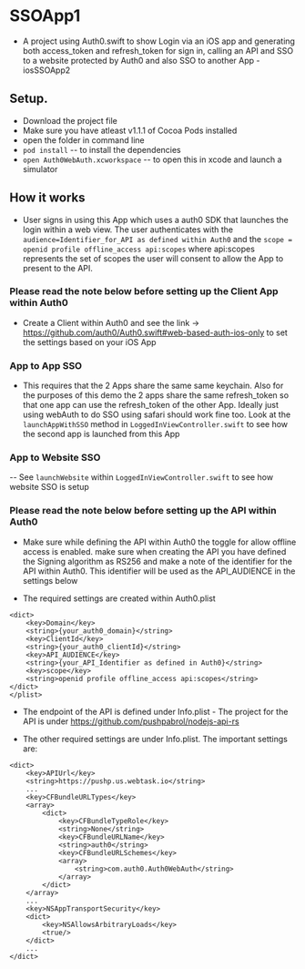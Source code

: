 # SSOApp1

- A project using Auth0.swift to show Login via an iOS app and generating both access_token and refresh_token for sign in,  calling an API and SSO to a website protected by Auth0 and also SSO to another App - iosSSOApp2

## Setup.
 - Download the project file
 - Make sure you have atleast v1.1.1 of Cocoa Pods installed
 - open the folder in command line
 - `pod install` -- to install the dependencies
 - `open Auth0WebAuth.xcworkspace` -- to open this in xcode and launch a simulator


## How it works
 - User signs in using this App which uses a auth0 SDK that launches the login within a web view. The user authenticates with the `audience=Identifier_for_API as defined within Auth0` and the `scope = openid profile offline_access api:scopes` where api:scopes represents the set of scopes the user will consent to allow the App to present to the API.
 
 ### Please read the note below before setting up the Client App within Auth0
 - Create a Client within Auth0 and see the link -> https://github.com/auth0/Auth0.swift#web-based-auth-ios-only to set the settings based on your iOS App
 
 ### App to App SSO
 - This requires that the 2 Apps share the same same keychain. Also for the purposes of this demo the 2 apps share the same refresh_token so that one app can use the refresh_token of the other App. Ideally just using webAuth to do SSO using safari should work fine too. Look at the `launchAppWithSSO` method in `LoggedInViewController.swift` to see how the second app is launched from this App
 
 ### App to Website SSO
  -- See `launchWebsite` within `LoggedInViewController.swift` to see how website SSO is setup

 ### Please read the note below before setting up the API within Auth0
 - Make sure while defining the API within Auth0 the toggle for allow offline access is enabled. make sure when creating the API you have defined the Signing algorithm as RS256 and make a note of the identifier for the API within Auth0. This identifier will be used as the API_AUDIENCE in the settings below
 
 
- The required settings are created within Auth0.plist
```
<dict>
	<key>Domain</key>
	<string>{your_auth0_domain}</string>
	<key>ClientId</key>
	<string>{your_auth0_clientId}</string>
	<key>API_AUDIENCE</key>
	<string>{your_API_Identifier as defined in Auth0}</string>
	<key>scope</key>
	<string>openid profile offline_access api:scopes</string>
</dict>
</plist>
```
- The endpoint of the API is defined under Info.plist - The project for the API is under https://github.com/pushpabrol/nodejs-api-rs

- The other required settings are under Info.plist. The important settings are:


```
<dict>
	<key>APIUrl</key>
	<string>https://pushp.us.webtask.io</string>
	...
	<key>CFBundleURLTypes</key>
	<array>
		<dict>
			<key>CFBundleTypeRole</key>
			<string>None</string>
			<key>CFBundleURLName</key>
			<string>auth0</string>
			<key>CFBundleURLSchemes</key>
			<array>
				<string>com.auth0.Auth0WebAuth</string>
			</array>
		</dict>
	</array>
	...
	<key>NSAppTransportSecurity</key>
	<dict>
		<key>NSAllowsArbitraryLoads</key>
		<true/>
	</dict>
	...
</dict>
```
